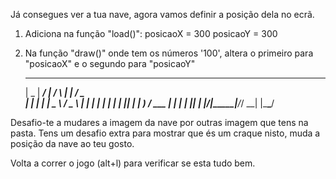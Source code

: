 
Já consegues ver a tua nave, agora vamos definir a posição dela no ecrã.

1. Adiciona na função "load()":
  posicaoX = 300
  posicaoY = 300

2. Na função "draw()" onde tem os números '100', altera o primeiro para "posicaoX" e o segundo para "posicaoY"



     ____  _____ ____    _    _____ ___ ___  
    |  _ \| ____/ ___|  / \  |  ___|_ _/ _ \
    | | | |  _| \___ \ / _ \ | |_   | | | | |
    | |_| | |___ ___) / ___ \|  _|  | | |_| |
    |____/|_____|____/_/   \_\_|   |___\___/



Desafio-te a mudares a imagem da nave por outras imagem que tens na pasta.
Tens um desafio extra para mostrar que és um craque nisto, muda a posição da nave ao teu gosto.

Volta a correr o jogo (alt+l) para verificar se esta tudo bem.

